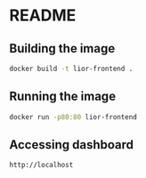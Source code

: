 # README 
## Building the image
```bash
docker build -t lior-frontend .
```

## Running the image
```bash
docker run -p80:80 lior-frontend
```

## Accessing dashboard
`http://localhost`